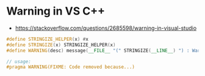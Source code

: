 
# Warning in VS C++
- https://stackoverflow.com/questions/2685598/warning-in-visual-studio
```c++
#define STRINGIZE_HELPER(x) #x
#define STRINGIZE(x) STRINGIZE_HELPER(x)
#define WARNING(desc) message(__FILE__ "(" STRINGIZE(__LINE__) ") : Warning: " #desc)

// usage:
#pragma WARNING(FIXME: Code removed because...)
```

